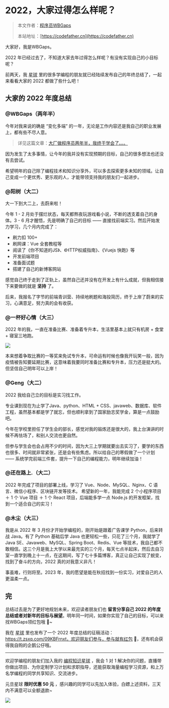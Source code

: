# 2022，大家过得怎么样呢？

> 本文作者：[程序员WBGaps](https://yuyuanweb.feishu.cn/wiki/Abldw5WkjidySxkKxU2cQdAtnah)
>
> 本站地址：[https://codefather.cn](https://codefather.cn)

大家好，我是WBGaps。

2022 年已经过去了，不知道大家去年过得怎么样呢？有没有实现自己的小目标呢？

前两天，我 [星球](https://mp.weixin.qq.com/s?__biz=MzI1NDczNTAwMA==&mid=2247524980&idx=2&sn=9ddcdb6c52aa096ed4c5ad0ced946a7d&chksm=e9c28583deb50c95f3c2665713a8bbc372c68332b3bfb846cf4b23af3f1cc07164832a291335&token=689599617&lang=zh_CN&scene=21#wechat_redirect) 里的很多学编程的朋友就已经陆续发布自己的年终总结了，一起来看看大家的 2022 都做了些什么吧！

## 大家的 2022 年度总结

### @WBGaps（两年半）

今年对我来说的确是 “变化多端” 的一年，无论是工作内容还是我自己的职业发展上，都有些不尽人意。

> 详见这篇文章：[大厂做程序员两年半，我终于学会了。。。](http://mp.weixin.qq.com/s?__biz=MzI1NDczNTAwMA==&mid=2247533877&idx=1&sn=cd20ef476d9f56c7ca0c1f06b3a673de&chksm=e9c2a2c2deb52bd474fb98c48a1b68e52d014536af609d327ebcce81577f8767f1159d6f0189&scene=21#wechat_redirect)

因为发生了太多事情，让今年的我并没有实现预期的目标，自己的很多想法也还没有去尝试。

希望明年的自己除了编程技术和知识分享外，可以多去探索更多未知的领域。让自己变成一个更优秀、更乐观的人，才能带领支持我的朋友们一起进步。

### @阳树（大二）

大一下到大二上，去蔚来啦！

今年 1 - 2 月处于摆烂状态，每天都熬夜玩游戏看小说，不断的透支着自己的身体。3 - 6 月才醒悟，先是明确了自己的目标 —— 直接找前端实习。然后开始发力学习，几个月内完成了：

- 刷力扣 100+
- 刷网课：Vue 全套教程等
- 阅读了《你不知道的JS》、《HTTP权威指南》、《Vuejs 快跑》等
- 开发前端项目
- 准备面试题
- 搭建了自己的新博客网站

感觉自己终于走到了正轨上，虽然自己还并没有在开发上有什么成就，但我相信接下来要做的就是 **坚持** 了。

后来，我报名了字节的前端青训营、持续地刷题和海投简历，终于上岸了蔚来的实习，心满意足，努力真的会有收获。

### @一杯好心情（大三）

2022 年的我，一直在准备比赛、准备着专升本，生活里基本上就只有机房 + 食堂 + 寝室三地跑。

![](https://pic.yupi.icu/5563/202311041338883.jpeg)

本来想着争取比赛的一等奖来免试专升本，可命运有时候也像我开玩笑一般，因为疫情被告知要延期比赛，这意味着我要同时准备比赛和专升本，压力还是挺大的。但坚信自己明年可以上岸！

### @Geng（大二）

2022 我给自己立的目标是实习找工作。

专业课到现在为止学了Java、python、HTML + CSS、javaweb、数据库、软件工程，虽然基本都是学了就忘，但也顺利拿到了国家励志奖学金，算是一点鼓励吧。

今年在学校里担任了学生会的部长，感觉对我的锻炼还是很大的，我上台演讲的时候不再怯场了，和别人交流也更自然。

但参与学生会也会占用不少的时间，因为大三上学期就要出去实习了，要学的东西也很多、时间就非常紧张，还是会有些焦虑。所以给自己的寒假做了一个计划 —— 系统学完前端三件套，提升一下自己的编程能力，明年继续加油！

### @还在路上.（大二）

2022 年完成了项目的部署上线，学习了 Vue、Node、MySQL、Nginx、C 语言、微信小程序、区块链开发等技术。 希望新的一年，我能完成 2 个小程序项目＋ 1 个 Vue 项目 ＋ 1 个 React 项目，后端能多学一点 Node.js 的开发框架，找到一个适合自己的实习！

### @木尘（大三）

我是从 2022 年 3 月份才开始学编程的，刚开始是跟着广告课学 Python，后来转战 Java。有了 Python 基础后学 Java 也更轻松一些，只花了三个月，我就学了 Java SE、Javaweb、MySQL、Spring Boot、Redis、Vue 等技术，我自己都不敢相信。这三个月是我上大学以来最充实的三个月，每天七点半起床，然后去自习室一直学到晚上十一点，在这期间，写了七十多篇博客，真正让自己实现了蜕变，找到了奋斗的方向，2022 真的对我意义非凡！

事虽难，行则将至。2023 年，我的愿望是能在秋招找到一份实习，对爱自己的人更温柔一点。

## 完

总结过去是为了更好地规划未来，欢迎读者朋友们也 **留言分享自己 2022 的年度总结或者对新年的目标与展望**。明年同一时间，如果你实现了自己的目标，可以来找WBGaps领红包哦 🧧~

我在 [星球](https://mp.weixin.qq.com/s?__biz=MzI1NDczNTAwMA==&mid=2247524980&idx=2&sn=9ddcdb6c52aa096ed4c5ad0ced946a7d&chksm=e9c28583deb50c95f3c2665713a8bbc372c68332b3bfb846cf4b23af3f1cc07164832a291335&token=689599617&lang=zh_CN&scene=21#wechat_redirect) 里也发布了一个 2022 年度总结的征稿活动：https://t.zsxq.com/09KBFrnxt，欢迎朋友们参与，参与就有红包 🧧，还有机会获得我自购的企鹅公仔哦。



------

欢迎学编程的朋友们加入我的 [编程知识星球](https://mp.weixin.qq.com/s?__biz=MzI1NDczNTAwMA==&mid=2247524980&idx=2&sn=9ddcdb6c52aa096ed4c5ad0ced946a7d&chksm=e9c28583deb50c95f3c2665713a8bbc372c68332b3bfb846cf4b23af3f1cc07164832a291335&token=689599617&lang=zh_CN&scene=21#wechat_redirect) ，我会 1 对 1 解决你的问题，直播带你做出项目、为你定制学习计划和求职指导，还能获取海量编程学习资源，和上万名学编程的同学共享知识、交流进步。

元旦星球 **限时优惠 50 元** ，感兴趣的同学可以先加入体验，白嫖上述资料，三天内不满意可以全额退款~

![](https://pic.yupi.icu/5563/202311041338880.png)